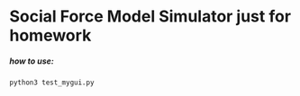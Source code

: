 # Social Force Model Simulator just for homework

##### how to use:

```sh
python3 test_mygui.py
```

